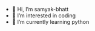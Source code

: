 - 👋 Hi, I’m samyak-bhatt
- 👀 I’m interested in coding
- 🌱 I’m currently learning python

<!---
samyak-bhatt/samyak-bhatt is a ✨ special ✨ repository because its `README.md` (this file) appears on your GitHub profile.
You can click the Preview link to take a look at your changes.
--->
